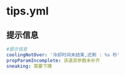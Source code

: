 # tips.yml

## 提示信息
```yaml
#提示信息
coolingNotOver: '冷却时间未结束,还剩 : %s 秒'
propParamIncomplete: 该道具参数未补齐
sneaking: 需要下蹲
```